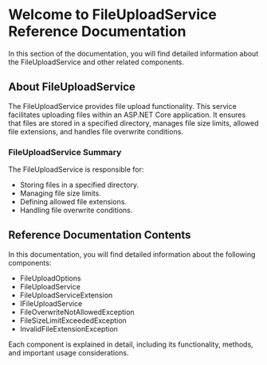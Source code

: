 # Welcome to FileUploadService Reference Documentation

In this section of the documentation, you will find detailed information about the FileUploadService and other related components.

## About FileUploadService

The FileUploadService provides file upload functionality. This service facilitates uploading files within an ASP.NET Core application. It ensures that files are stored in a specified directory, manages file size limits, allowed file extensions, and handles file overwrite conditions.

### FileUploadService Summary

The FileUploadService is responsible for:

- Storing files in a specified directory.
- Managing file size limits.
- Defining allowed file extensions.
- Handling file overwrite conditions.

## Reference Documentation Contents

In this documentation, you will find detailed information about the following components:

- FileUploadOptions
- FileUploadService
- FileUploadServiceExtension
- IFileUploadService
- FileOverwriteNotAllowedException
- FileSizeLimitExceededException
- InvalidFileExtensionException

Each component is explained in detail, including its functionality, methods, and important usage considerations.